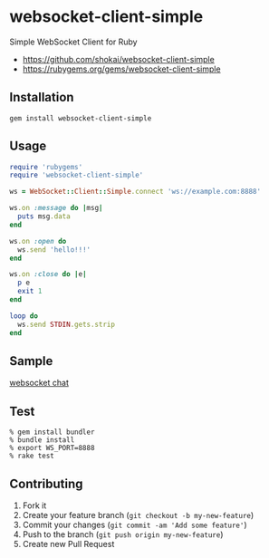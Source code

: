 websocket-client-simple
=======================
Simple WebSocket Client for Ruby

- https://github.com/shokai/websocket-client-simple
- https://rubygems.org/gems/websocket-client-simple


Installation
------------

    gem install websocket-client-simple


Usage
-----
```ruby
require 'rubygems'
require 'websocket-client-simple'

ws = WebSocket::Client::Simple.connect 'ws://example.com:8888'

ws.on :message do |msg|
  puts msg.data
end

ws.on :open do
  ws.send 'hello!!!'
end

ws.on :close do |e|
  p e
  exit 1
end

loop do
  ws.send STDIN.gets.strip
end
```


Sample
------
[websocket chat](https://github.com/shokai/websocket-client-simple/tree/master/sample)


Test
----

    % gem install bundler
    % bundle install
    % export WS_PORT=8888
    % rake test


Contributing
------------
1. Fork it
2. Create your feature branch (`git checkout -b my-new-feature`)
3. Commit your changes (`git commit -am 'Add some feature'`)
4. Push to the branch (`git push origin my-new-feature`)
5. Create new Pull Request
